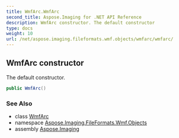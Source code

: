 ```yaml
---
title: WmfArc.WmfArc
second_title: Aspose.Imaging for .NET API Reference
description: WmfArc constructor. The default constructor
type: docs
weight: 10
url: /net/aspose.imaging.fileformats.wmf.objects/wmfarc/wmfarc/
---
```

## WmfArc constructor

The default constructor.

```csharp
public WmfArc()
```

### See Also

* class [WmfArc](../)
* namespace [Aspose.Imaging.FileFormats.Wmf.Objects](../../wmfarc/)
* assembly [Aspose.Imaging](../../../)



